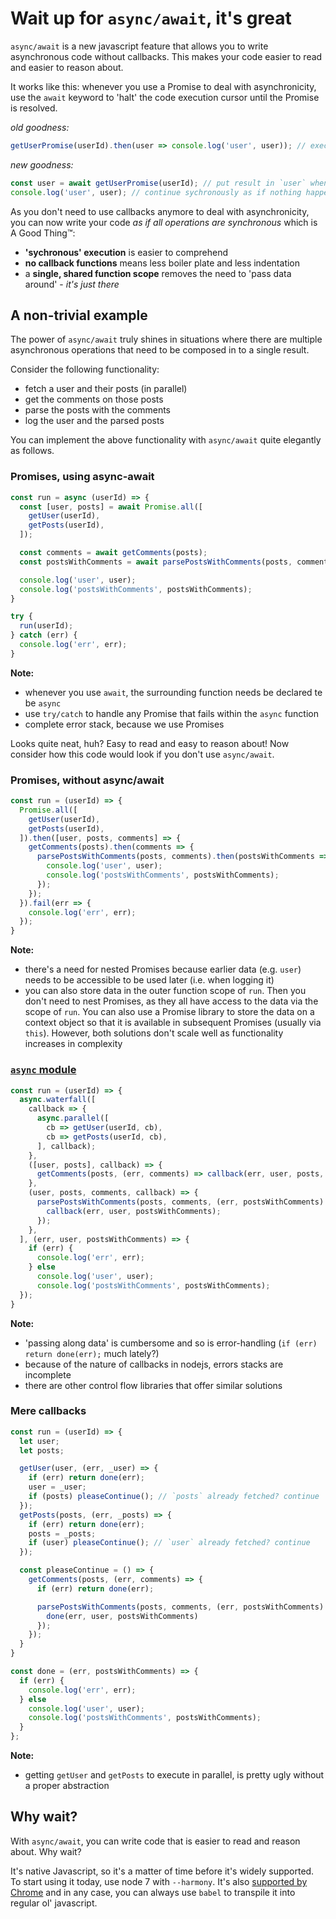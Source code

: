 # Wait up for `async/await`, it's great

`async/await` is a new javascript feature that allows you to write asynchronous code without callbacks. This makes your code easier to read and easier to reason about. 

It works like this: whenever you use a Promise to deal with asynchronicity, use the `await` keyword to 'halt' the code execution cursor until the Promise is resolved.

*old goodness:*
```js
getUserPromise(userId).then(user => console.log('user', user)); // execute the callback when Promise resolves
```

*new goodness:*
```js
const user = await getUserPromise(userId); // put result in `user` when Promise resolves
console.log('user', user); // continue sychronously as if nothing happened
```

As you don't need to use callbacks anymore to deal with asynchronicity, you can now write your code _as if all operations are synchronous_ which is A Good Thing™:

- **'sychronous' execution** is easier to comprehend
- **no callback functions** means less boiler plate and less indentation
- a **single, shared function scope** removes the need to 'pass data around' - _it's just there_

## A non-trivial example

The power of `async/await` truly shines in situations where there are multiple asynchronous operations that need to be composed in to a single result.

Consider the following functionality:
- fetch a user and their posts (in parallel)
- get the comments on those posts
- parse the posts with the comments
- log the user and the parsed posts

You can implement the above functionality with `async/await` quite elegantly as follows.

### Promises, using async-await

```js
const run = async (userId) => {
  const [user, posts] = await Promise.all([
    getUser(userId),
    getPosts(userId),
  ]);

  const comments = await getComments(posts);
  const postsWithComments = await parsePostsWithComments(posts, comments);

  console.log('user', user);
  console.log('postsWithComments', postsWithComments);
}

try {
  run(userId);
} catch (err) {
  console.log('err', err);
}
```

**Note:**
- whenever you use `await`, the surrounding function needs be declared te be `async`
- use `try/catch` to handle any Promise that fails within the `async` function
- complete error stack, because we use Promises

Looks quite neat, huh? Easy to read and easy to reason about! Now consider how this code would look if you don't use `async/await`.

### Promises, without async/await

```js
const run = (userId) => {
  Promise.all([
    getUser(userId),
    getPosts(userId),
  ]).then([user, posts, comments] => {
    getComments(posts).then(comments => {
      parsePostsWithComments(posts, comments).then(postsWithComments => {
        console.log('user', user);
        console.log('postsWithComments', postsWithComments);
      });
    });
  }).fail(err => {
    console.log('err', err);
  });
}
```

**Note:**
- there's a need for nested Promises because earlier data (e.g. `user`) needs to be accessible to be used later (i.e. when logging it)
- you can also store data in the outer function scope of `run`. Then you don't need to nest Promises, as they all have access to the data via the scope of `run`. You can also use a Promise library to store the data on a context object so that it is available in subsequent Promises (usually via `this`). However, both solutions don't scale well as functionality increases in complexity

### [`async` module](http://caolan.github.io/async/)

```js
const run = (userId) => {
  async.waterfall([
    callback => {
      async.parallel([
        cb => getUser(userId, cb),
        cb => getPosts(userId, cb),
      ], callback);
    },
    ([user, posts], callback) => {
      getComments(posts, (err, comments) => callback(err, user, posts, comments));
    },
    (user, posts, comments, callback) => {
      parsePostsWithComments(posts, comments, (err, postsWithComments) => {
        callback(err, user, postsWithComments);
      });
    },
  ], (err, user, postsWithComments) => {
    if (err) {
      console.log('err', err);
    } else 
      console.log('user', user);
      console.log('postsWithComments', postsWithComments);
  });
}
```

**Note:**
- 'passing along data' is cumbersome and so is error-handling (`if (err) return done(err);` much lately?)
- because of the nature of callbacks in nodejs, errors stacks are incomplete
- there are other control flow libraries that offer similar solutions

### Mere callbacks

```js
const run = (userId) => {
  let user;
  let posts;

  getUser(user, (err, _user) => {
    if (err) return done(err);
    user = _user;
    if (posts) pleaseContinue(); // `posts` already fetched? continue
  });
  getPosts(posts, (err, _posts) => {
    if (err) return done(err);
    posts = _posts;
    if (user) pleaseContinue(); // `user` already fetched? continue
  });

  const pleaseContinue = () => {
    getComments(posts, (err, comments) => {
      if (err) return done(err);

      parsePostsWithComments(posts, comments, (err, postsWithComments) => {
        done(err, user, postsWithComments)
      });
    });
  }
}

const done = (err, postsWithComments) => {
  if (err) {
    console.log('err', err);
  } else 
    console.log('user', user);
    console.log('postsWithComments', postsWithComments);
  }
};
```

**Note:**
- getting `getUser` and `getPosts` to execute in parallel, is pretty ugly without a proper abstraction

## Why wait?

With `async/await`, you can write code that is easier to read and reason about. Why wait?

It's native Javascript, so it's a matter of time before it's widely supported. To start using it today, use node 7 with `--harmony`. It's also [supported by Chrome](https://twitter.com/addyosmani/status/789126892402204673) and in any case, you can always use `babel` to transpile it into regular ol' javascript.
